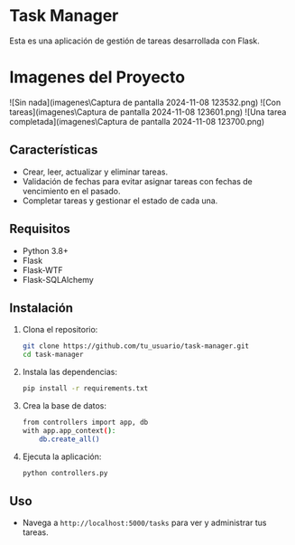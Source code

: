 # Task Manager

Esta es una aplicación de gestión de tareas desarrollada con Flask.

# Imagenes del Proyecto
![Sin nada](imagenes\Captura de pantalla 2024-11-08 123532.png)
![Con tareas](imagenes\Captura de pantalla 2024-11-08 123601.png)
![Una tarea completada](imagenes\Captura de pantalla 2024-11-08 123700.png)

## Características
- Crear, leer, actualizar y eliminar tareas.
- Validación de fechas para evitar asignar tareas con fechas de vencimiento en el pasado.
- Completar tareas y gestionar el estado de cada una.

## Requisitos
- Python 3.8+
- Flask
- Flask-WTF
- Flask-SQLAlchemy

## Instalación

1. Clona el repositorio:
    ```bash
    git clone https://github.com/tu_usuario/task-manager.git
    cd task-manager
    ```

2. Instala las dependencias:
    ```bash
    pip install -r requirements.txt
    ```

3. Crea la base de datos:
    ```bash
    from controllers import app, db
    with app.app_context():
        db.create_all()
    ```

4. Ejecuta la aplicación:
    ```bash
    python controllers.py
    ```

## Uso

- Navega a `http://localhost:5000/tasks` para ver y administrar tus tareas.
